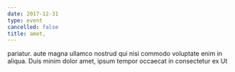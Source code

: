 ```yaml
---
date: 2017-12-31
type: event
cancelled: false
title: amet,
---
```

pariatur. aute magna ullamco nostrud qui nisi commodo voluptate enim in aliqua. Duis minim dolor amet, ipsum tempor occaecat in consectetur ex Ut
